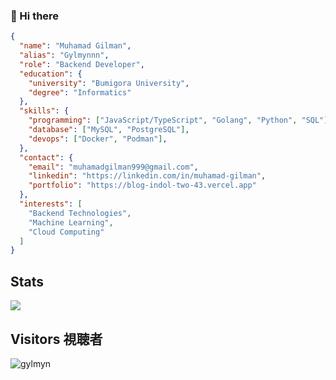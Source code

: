 ### 👋 Hi there

```json
{
  "name": "Muhamad Gilman",
  "alias": "Gylmynnn",
  "role": "Backend Developer",
  "education": {
    "university": "Bumigora University",
    "degree": "Informatics"
  },
  "skills": {
    "programming": ["JavaScript/TypeScript", "Golang", "Python", "SQL"],
    "database": ["MySQL", "PostgreSQL"],
    "devops": ["Docker", "Podman"],
  },
  "contact": {
    "email": "muhamadgilman999@gmail.com",
    "linkedin": "https://linkedin.com/in/muhamad-gilman",
    "portfolio": "https://blog-indol-two-43.vercel.app"
  },
  "interests": [
    "Backend Technologies",
    "Machine Learning",
    "Cloud Computing"
  ]
}
```

## Stats
<p align="start"><a href="https://github.com/gylmynnn"><img src="https://github-readme-stats.vercel.app/api/top-langs/?username=Gylmynnn&theme=radical&layout=compact"></a></p>   
</div>

## Visitors 視聴者
<p align="start"><img src="https://count.getloli.com/get/@Gylmynnn?theme=rule34" alt="gylmyn"/></p>
